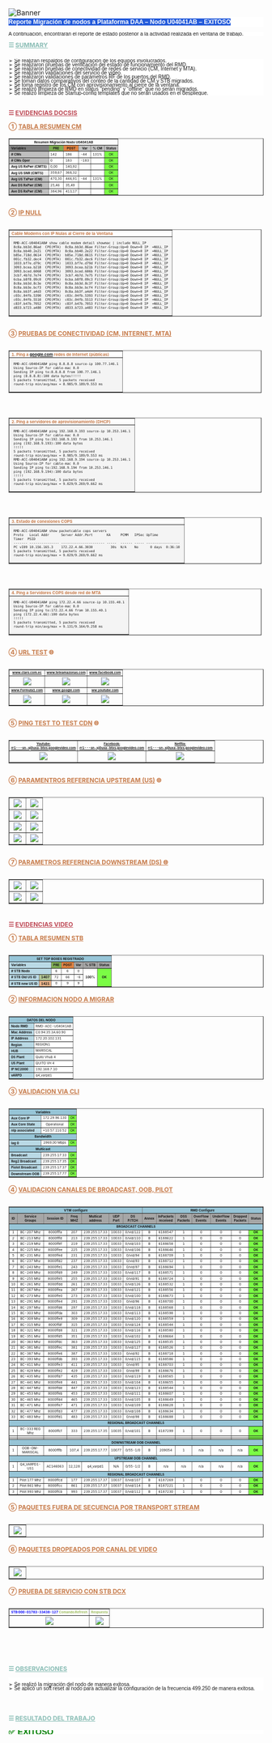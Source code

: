 <html>
<head>
<meta charset="UTF-8" />
    <meta name="viewport" content=
        "width=device-width, initial-scale=1.0" <meta/>
</head>
<body>
<img src="https://github.com/rodoxplo/daa/blob/main/template-daa-raw/IMG-20250306104014185.png?raw=true" alt="Banner">
<pre align="left"; style="white-space:pre-line; line-height:20.0px; font-size:12px; font-weight:bold; background:#ffffff; font-family:arial; margin-top:0; margin-bottom:10px; padding:0"><span style="background:#245bdb; color:white">Reporte Migración de nodos a Plataforma DAA – Nodo U04041AB – EXITOSO
</span></pre>

<pre style="white-space:pre-line; line-height:8px; font-family:arial; font-size:10px; background:#ffffff; margin-bottom:10px">A continuación, encontrarán el reporte de estado posterior a la actividad realizada en ventana de trabajo.
</pre>

<p style="color:#8abdb5; font-size:12px; font-weight:bold; margin:0; padding-bottom:10px">☰ <u>SUMMARY</u></p>

<pre style="white-space:pre-line; line-height:8px; font-family:arial; font-size:10px; background:#ffffff">
➢ Se realizan respaldos de configuración de los equipos involucrados.
➢ Se realizaron pruebas de verificación del estado de funcionamiento del RMD.
➢ Se realizaron pruebas de conectividad de redes de servicio (CM, Internet y MTA).
➢ Se realizaron validaciones del servicio de video.
➢ Se realizaron validaciones de parámetros RF de los puertos del RMD.
➢ Se toman datos comparativos del conteo de la cantidad de CM y STB migrados.
➢ Se toma registro de los CM con aprovisionamiento al cierre de la ventana.
➢ Se realizó limpieza de RMD en status "pending" y "offline" que no serán migrados.
➢ Se realizó limpieza de Startup-config templates que no serán usados en el despliegue.
</pre>
<br>
<p style="color:#bf4c58; font-size:12px; font-weight:bold; margin:0; padding:0px">☰ <u>EVIDENCIAS DOCSIS</u></p>

<p style="color:#c77b4a; font-size:12px; font-weight:bold; padding-top:0; padding-bottom:0">① <u>TABLA RESUMEN CM</u></p>

<table border="1"; style="width:auto; line-height:8px; ">
  <tr>
    <th colspan="6"; style="font-weight:bold; text-align:center; vertical-align:middle; font-size:0.4em">Resumen Migración Nodo U04041AB</th>
  </tr>
    <tr>
    <th align="left"; style="background:#808080; vertical-align:middle; font-size:0.4em">Variables</th>
    <th style="background:#7FAC53; text-align:center; vertical-align:middle; font-size:0.4em">PRE</th> 
    <th style="background:#DE8242; text-align:center; vertical-align:middle; font-size:0.4em">POST</th> 
    <th style="background:#BFBFBF; text-align:center; vertical-align:middle; font-size:0.4em">Var</th>
    <th style="background:#BFBFBF; text-align:center; vertical-align:middle; font-size:0.4em">% CM</th> 
    <th style="background:#BFBFBF; text-align:center; vertical-align:middle; font-size:0.4em">Status</th> 
  </tr>
  <tr>
    <th align="left"; style="background:#BFBFBF; font-size:0.4em; vertical-align:middle"># CMs</th>
    <td style="font-size:0.4em; vertical-align:middle">142</td>
    <td style="font-size:0.4em; vertical-align:middle">186</td>
    <td style="font-size:0.4em; vertical-align:middle">-44</td>
    <td style="font-size:0.4em; vertical-align:middle">131%</td>
    <td style="background:#7BFC45; text-align:center; vertical-align:middle; font-size:0.4em">OK</td>
  </tr>
<tr>
    <th align="left"; style="background:#BFBFBF; font-size:0.4em; vertical-align:middle"># CMs Oper</th>
    <td style="font-size:0.4em; vertical-align:middle">0</td>
    <td style="font-size:0.4em; vertical-align:middle">183</td>
    <td style="font-size:0.4em; vertical-align:middle">-183</td>
    <td style="font-size:0.4em; vertical-align:middle"></td>
    <td style="background:#7BFC45; text-align:center; vertical-align:middle; font-size:0.4em">OK</td>
  </tr>
  <tr>
    <th align="left"; style="background:#F2F2F2; font-size:0.4em; vertical-align:middle">Avg US RxPwr (CMTS)</th>
    <td style="font-size:0.4em; vertical-align:middle">0,00</td>
    <td style="font-size:0.4em; vertical-align:middle">140,92</td>
    <td style="font-size:0.4em; vertical-align:middle"></td>
    <td style="font-size:0.4em; vertical-align:middle"></td>
    <td style="background:#7BFC45; text-align:center; vertical-align:middle; font-size:0.4em">OK</td>
  </tr>
  <tr>
    <th align="left"; style="background:#F2F2F2; font-size:0.4em; vertical-align:middle">Avg US SNR (CMTS)</th>
    <td style="font-size:0.4em; vertical-align:middle">359,67</td>
    <td style="font-size:0.4em; vertical-align:middle">368,32</td>
    <td style="font-size:0.4em; vertical-align:middle"></td>
    <td style="font-size:0.4em; vertical-align:middle"></td>
    <td style="background:#7BFC45; text-align:center; vertical-align:middle; font-size:0.4em">OK</td>
  </tr>
  <tr>
    <th align="left"; style="background:#BFBFBF; font-size:0.4em; vertical-align:middle">Avg US TxPwr (CM)</th>
    <td style="font-size:0.4em; vertical-align:middle">470,30</td>
    <td style="font-size:0.4em; vertical-align:middle">444,91</td>
    <td style="font-size:0.4em; vertical-align:middle">-44</td>
    <td style="font-size:0.4em; vertical-align
      :middle">131%</td>
    <td style="background:#7BFC45; text-align:center; vertical-align:middle; font-size:0.4em">OK</td>
  </tr>
  <tr>
    <th align="left"; style="background:#BFBFBF; font-size:0.4em; vertical-align:middle">Ave DS RxPwr (CM)</th>
    <td style="font-size:0.4em; vertical-align:middle">25,46</td>
    <td style="font-size:0.4em; vertical-align:middle">35,49</td>
    <td style="font-size:0.4em; vertical-align:middle"></td>
    <td style="font-size:0.4em; vertical-align:middle"></td>
    <td style="background:#7BFC45; text-align:center; vertical-align:middle; font-size:0.4em">OK</td>
  </tr>
  <tr>
    <th align="left"; style="background:#BFBFBF; font-size:0.4em; vertical-align:middle">Ave DS RxPwr (CM)</th>
    <td style="font-size:0.4em; vertical-align:middle">384,96</td>
    <td style="font-size:0.4em; vertical-align:middle">413,17</td>
    <td style="font-size:0.4em; vertical-align:middle"></td>
    <td style="font-size:0.4em; vertical-align:middle"></td>
    <td style="background:#7BFC45; text-align:center; vertical-align:middle; font-size:0.4em">OK</td>
  </tr>
</table>

<p style="color:#c77b4a; font-size:12px; font-weight:bold; padding-top:10; padding-bottom:10">② <u>IP NULL</u></p>

<table border="1"; style="width:500px; line-height:8px">
<th style="color:#c77b4a; font-size:8; font-weight:bold; text-align:left">Cable Modems con IP Nulas al Cierre de la Ventana</th>
  <tr>
    <td style="font-family:Consolas,courier new; background:#f4f4f4; vertical-align:middle; text-align:left">
      <pre style="white-space:pre-line; line-height:8px; font-size:0.5em">
RMD-ACC-U04041AB# show cable modem detail showmac | include NULL_IP     
8c8a.bb3d.86ad  CPE(MTA)  8c8a.bb3d.86ae Filter-Group:Up=0 Down=0 IP  =NULL_IP
8c8a.bb40.2e21  CPE(MTA)  8c8a.bb40.2e22 Filter-Group:Up=0 Down=0 IP  =NULL_IP
b85e.718d.0614  CPE(MTA)  b85e.718d.0615 Filter-Group:Up=0 Down=0 IP  =NULL_IP
001c.fb32.dec4  CPE(MTA)  001c.fb32.dec6 Filter-Group:Up=0 Down=0 IP  =NULL_IP
1033.bf7e.d79c  CPE(MTA)  1033.bf7e.d79d Filter-Group:Up=0 Down=0 IP  =NULL_IP
3093.bcea.b218  CPE(MTA)  3093.bcea.b21b Filter-Group:Up=0 Down=0 IP  =NULL_IP
3093.bced.6068  CPE(MTA)  3093.bced.606b Filter-Group:Up=0 Down=0 IP  =NULL_IP
3cb7.4b7d.7e74  CPE(MTA)  3cb7.4b7d.7e75 Filter-Group:Up=0 Down=0 IP  =NULL_IP
6cba.b8f8.09c0  CPE(MTA)  6cba.b8f8.09c3 Filter-Group:Up=0 Down=0 IP  =NULL_IP
8c8a.bb3d.8c3e  CPE(MTA)  8c8a.bb3d.8c3f Filter-Group:Up=0 Down=0 IP  =NULL_IP
8c8a.bb3e.bcf3  CPE(MTA)  8c8a.bb3e.bcf4 Filter-Group:Up=0 Down=0 IP  =NULL_IP
8c8a.bb3f.a4d3  CPE(MTA)  8c8a.bb3f.a4d4 Filter-Group:Up=0 Down=0 IP  =NULL_IP
c03c.04fb.5390  CPE(MTA)  c03c.04fb.5393 Filter-Group:Up=0 Down=0 IP  =NULL_IP
c03c.04fb.5510  CPE(MTA)  c03c.04fb.5513 Filter-Group:Up=0 Down=0 IP  =NULL_IP
c83f.b47b.7052  CPE(MTA)  c83f.b47b.7053 Filter-Group:Up=0 Down=0 IP  =NULL_IP
d833.b723.a480  CPE(MTA)  d833.b723.a483 Filter-Group:Up=0 Down=0 IP  =NULL_IP
    </pre>
    </td>
  </tr>
</table>

<p style="color:#c77b4a; font-size:12px; font-weight:bold; padding-top:10; padding-bottom:10">③ <u>PRUEBAS DE CONECTIVIDAD (CM, INTERNET, MTA)</u></p>

<table border="1"; style="width:500px; line-height:8px">
<th style="color:#c77b4a; font-size:8; font-weight:bold; text-align:left">1. Ping a <a href="www.claro.com.ec">google.com</a> redes de Internet (públicas)</th>
  <tr>
    <td style="font-family:Consolas,courier new; background:#f4f4f4; vertical-align:middle; text-align:left">
      <pre style="white-space:pre-line; line-height:8px; font-size:0.5em">
RMD-ACC-U04041AB# ping 8.8.8.8 source-ip 100.77.146.1
Using Source-IP for cable-mac 0.0
Sending IP ping to:8.8.8.8 from 100.77.146.1
ping (8.8.8.8):100 data bytes!!!!!
5 packets transmitted, 5 packets received
round-trip min/avg/max = 8.985/9.189/9.553 ms
    </pre>
		</td>
  </tr> 
</table>
</ul>
<br>

<table border="1"; style="width:500px; line-height:8px">
<th style="color:#c77b4a; font-size:8; font-weight:bold; text-align:left">2. Ping a servidores de aprovisionamiento (DHCP)</th>
  <tr>
    <td style="font-family:Consolas,courier new; background:#f4f4f4; vertical-align:middle; text-align:left">
      <pre style="white-space:pre-line; line-height:8px; font-size:0.5em">
RMD-ACC-U04041AB# ping 192.168.9.193 source-ip 10.253.146.1
Using Source-IP for cable-mac 0.0
Sending IP ping to:192.168.9.193 from 10.253.146.1
ping (192.168.9.193):100 data bytes
!!!!!
5 packets transmitted, 5 packets received
round-trip min/avg/max = 8.985/9.189/9.553 ms
RMD-ACC-U04041AB# ping 192.168.9.194 source-ip 10.253.146.1
Using Source-IP for cable-mac 0.0
Sending IP ping to:192.168.9.194 from 10.253.146.1
ping (192.168.9.194):100 data bytes
!!!!!
5 packets transmitted, 5 packets received
round-trip min/avg/max = 9.029/9.269/9.662 ms
    </pre>
		</td>
  </tr>
</table>
<br>
<table border="1"; style="width:500px; line-height:8px">
<th style="color:#c77b4a; font-size:8; font-weight:bold; text-align:left">3. Estado de conexiones COPS</th>
  <tr>
    <td style="font-family:Consolas,courier new; text-align:left; background:#f4f4f4; vertical-align:middle; text-align:left">
      <pre style="white-space:pre-line; line-height:8px; font-size:0.5em">
RMD-ACC-U04041AB# show packetcable cops servers
Proto   Local Addr      Server Addr.Port       KA     PCMM   IPSec UpTime
Timer  PSID
------- --------------- ---------------------- -----  ------ ----- -----------------
PC vI09 10.156.165.3    172.22.4.66.3030         30s  N/A    No      0 days  0:36:10
5 packets transmitted, 5 packets received
round-trip min/avg/max = 9.029/9.269/9.662 ms
    </pre>
		</td>
  </tr>
</table>
<br>
<table border="1"; style="width:500px; line-height:8px">
<th style="color:#c77b4a; font-size:8; font-weight:bold; text-align:left">4. Ping a Servidores COPS desde red de MTA</th>
<tr>
    <td style="font-family:Consolas,courier new; text-align:left; background:#f4f4f4; vertical-align:middle; text-align:left">
    <pre style="white-space:pre-line; line-height:8px; font-size:0.5em">
RMD-ACC-U04041AB# ping 172.22.4.66 source-ip 10.155.40.1
Using Source-IP for cable-mac 0.0
Sending IP ping to:172.22.4.66 from 10.155.40.1
ping (172.22.4.66):100 data bytes
!!!!!
5 packets transmitted, 5 packets received
round-trip min/avg/max = 9.131/9.164/9.258 ms
    </pre>
		</td>
  </tr>
</table>

<p style="color:#c77b4a; font-size:12px; font-weight:bold; padding-top:10; padding-bottom:10">④ <u>URL TEST</u> 🌐</p>

<table border="1"; style="width:auto; line-height:8px">
  <tr>
    <th style="font-weight:bold; text-align:center; vertical-align:middle; font-size:0.4em"><a href="http://www.claro.com.ec" target="_blank">www.claro.com.ec</a></th>
    <th style="font-weight:bold; text-align:center; vertical-align:middle; font-size:0.4em"><a href="http://www.teleamazonas.com">www.teleamazonas.com</a></th>
    <th style="font-weight:bold; text-align:center; vertical-align:middle; font-size:0.4em"><a href="http://www.facebook.com">www.facebook.com</a></th>
  </tr>
    <tr>
    <td style="text-align:center; vertical-align:middle"><img src="https://github.com/rodoxplo/daa/blob/main/template-daa-raw/Pasted%20image%2020250306125735.png?raw=true"></td>
    <td style="text-align:center; vertical-align:middle"><img src="https://github.com/rodoxplo/daa/blob/main/template-daa-raw/Pasted%20image%2020250306115528.png?raw=true"></td>
    <td style="text-align:center; vertical-align:middle"><img src="https://github.com/rodoxplo/daa/blob/main/template-daa-raw/Pasted%20image%2020250306125735.png?raw=true"></td>
  </tr>
    <tr>
    <th style="font-weight:bold; text-align:center; vertical-align:middle; font-size:0.4em"><a href="http://www.Formula1.com">www.Formula1.com</a></th>
    <th style="font-weight:bold; text-align:center; vertical-align:middle; font-size:0.4em"><a href="http://www.google.com">www.google.com</a></th>
    <th style="font-weight:bold; text-align:center; vertical-align:middle; font-size:0.4em"><a href="http://ww.youtube.com">ww.youtube.com</a></th>
  </tr>
    <tr>
    <td style="text-align:center; vertical-align:middle"><img src="https://github.com/rodoxplo/daa/blob/main/template-daa-raw/Pasted%20image%2020250306115353.png?raw=true"></td>
    <td style="text-align:center; vertical-align:middle"><img src="https://github.com/rodoxplo/daa/blob/main/template-daa-raw/Pasted%20image%2020250306115357.png?raw=true"></td>
    <td style="text-align:center; vertical-align:middle"><img src="https://github.com/rodoxplo/daa/blob/main/template-daa-raw/Pasted%20image%2020250306115225.png?raw=true"></td>
  </tr>  
  </table>

<p style="color:#c77b4a; font-size:12px; font-weight:bold; padding-top:10; padding-bottom:10">⑤ <u>PING TEST TO TEST CDN</u> 🌐</p>

<table border="1"; style="width:auto; line-height:8px">
  <tr>
    <th style="font-weight:bold; text-align:center; vertical-align:middle; font-size:0.4em; white-space:pre-line"><a href="http://rr1---sn-xj0uxa-btxs.googlevideo.com">Youtube:
    rr1---sn-xj0uxa-btxs.googlevideo.com</a></th>
    <th style="font-weight:bold; text-align:center; vertical-align:middle; font-size:0.4em; white-space:pre-line"><a href="http://rr1---sn-xj0uxa-btxs.googlevideo.com">Facebook:
    rr1---sn-xj0uxa-btxs.googlevideo.com</a></th>
    <th style="font-weight:bold; text-align:center; vertical-align:middle; font-size:0.4em; white-space:pre-line"><a href="http://rr1---sn-xj0uxa-btxs.googlevideo.com">Netflix:
    rr1---sn-xj0uxa-btxs.googlevideo.com</a></th>
  </tr>
    <tr>
    <td style="text-align:center; vertical-align:middle"><img src="https://github.com/rodoxplo/daa/blob/main/template-daa-raw/Pasted%20image%2020250306115211.png?raw=true"></td>
    <td style="text-align:center; vertical-align:middle"><img src="https://github.com/rodoxplo/daa/blob/main/template-daa-raw/Pasted%20image%2020250306115225.png?raw=true"></td>
    <td style="text-align:center; vertical-align:middle"><img src="https://github.com/rodoxplo/daa/blob/main/template-daa-raw/Pasted%20image%2020250306115233.png?raw=true"></td>
  </tr>
  </table>

<p style="color:#c77b4a; font-size:12px; font-weight:bold; padding-top:10; padding-bottom:10">⑥ <u>PARAMENTROS REFERENCIA UPSTREAM (US)</u> 🌐</p>

<table border="1"; style="width:auto; line-height:8px">
  <tr>
      <td style="text-align:center; vertical-align:middle"><img src="https://github.com/rodoxplo/daa/blob/main/template-daa-raw/Pasted%20image%2020250306125501.png?raw=true"></td>
      <td align="left"; style="text-align:center; vertical-align:middle"><img src="https://github.com/rodoxplo/daa/blob/main/template-daa-raw/Pasted%20image%2020250306125520.png?raw=true"></td>
</tr>
<tr>
      <td style="text-align:center; vertical-align:middle"><img src="https://github.com/rodoxplo/daa/blob/main/template-daa-raw/Pasted%20image%2020250306125600.png?raw=true"></td>
      <td align="left"; style="text-align:center; vertical-align:middle"><img src="https://github.com/rodoxplo/daa/blob/main/template-daa-raw/Pasted%20image%2020250306125607.png?raw=true"></td>
</tr>
<tr>
      <td style="text-align:center; vertical-align:middle"><img src="https://github.com/rodoxplo/daa/blob/main/template-daa-raw/Pasted%20image%2020250306125613.png?raw=true"></td>
      <td align="left"; style="text-align:center; vertical-align:middle"><img src="https://github.com/rodoxplo/daa/blob/main/template-daa-raw/Pasted%20image%2020250306125637.png?raw=true"></td>
</tr>
<tr>
      <td style="text-align:center; vertical-align:middle"><img src="https://github.com/rodoxplo/daa/blob/main/template-daa-raw/Pasted%20image%2020250306125649.png?raw=true"></td>
      <td align="left"; style="text-align:center; vertical-align:middle"><img src="https://github.com/rodoxplo/daa/blob/main/template-daa-raw/Pasted%20image%2020250306125656.png?raw=true"></td>
</tr>
  </table>

<p style="color:#c77b4a; font-size:12px; font-weight:bold; padding-top:10; padding-bottom:10">⑦ <u>PARAMETROS REFERENCIA DOWNSTREAM (DS) 🌐</u></p>

<table border="1"; style="width:auto; line-height:8px">
<tr>
      <td align="left"; style="text-align:center; vertical-align:middle"><img src="https://github.com/rodoxplo/daa/blob/main/template-daa-raw/IMG-20250306114236406.png?raw=true"></td>
      <td align="left"; style="text-align:center; vertical-align:middle"><img src="https://github.com/rodoxplo/daa/blob/main/template-daa-raw/IMG-20250306114239811.png?raw=true"></td>
</tr>
<tr>
      <td align="left"; style="text-align:center; vertical-align:middle"><img src="https://github.com/rodoxplo/daa/blob/main/template-daa-raw/IMG-20250306114244251.png?raw=true"></td>
      <td align="left"; style="text-align:center; vertical-align:middle"><img src="https://github.com/rodoxplo/daa/blob/main/template-daa-raw/IMG-20250306114249653.png?raw=true"></td>
</tr>
  </table>
<br>

<p style="color:#bf4c58; font-size:12px; font-weight:bold; margin:0; padding:0px">☰ <u>EVIDENCIAS VIDEO</u></p>
<p style="color:#c77b4a; font-size:12px; font-weight:bold; padding-top:0; padding-bottom:10">① <u>TABLA RESUMEN STB</u></p>

<table border="1"; style="width:auto; line-height:8px">
<tr>
	<th colspan="7"; style="background:#97C5D7; font-weight:bold; text-align:center; vertical-align:middle; font-size:0.4em">SET TOP BOXES REGISTRADO</th>
</tr>
  <tr>
    <th colspan="2"; style="background:#B9D9E5; text-align:left; vertical-align:middle; font-size:0.4em">Variables</th>
    <th style="background:#7FAC53; text-align:center; vertical-align:middle; font-size:0.4em">PRE</th> 
    <th style="background:#DE8242; text-align:center; vertical-align:middle; font-size:0.4em">POST</th> 
    <th style="background:#A6A6A6; text-align:center; vertical-align:middle; font-size:0.4em">Var</th>
    <th style="background:#A6A6A6; text-align:center; vertical-align:middle; font-size:0.4em">% STB</th> 
    <th style="background:#A6A6A6; text-align:center; vertical-align:middle; font-size:0.4em">Status</th> 
  </tr>
  <tr>
    <th colspan="2"; style="background:#B9D9E5; text-align:left; vertical-align:middle; font-size:0.4em"># STB Nodo</th>
    <td style="background:white; text-align:center; vertical-align:middle; font-size:0.4em">6</td>
    <td style="background:white; text-align:center; vertical-align:middle; font-size:0.4em">6</td>
    <td style="background:white; text-align:center; vertical-align:middle; font-size:0.4em">0</td>
    <td rowspan="3"; style="background:white; text-align:center; vertical-align:middle; font-weight:bold; font-size:0.4em">100%</td>
    <td rowspan="3"; style="background:#7BFC45; text-align:center; vertical-align:middle; font-weight:bold; font-size:0.4em">OK</td>
  </tr>
  <tr>
    <th style="background:#B9D9E5; text-align:left; vertical-align:middle; font-size:0.4em"># STB Old US ID</th>
    <th style="background:#B1C595; text-align:center; vertical-align:middle; font-size:0.4em">1407</th> 
    <td style="background:white; text-align:center; vertical-align:middle; font-size:0.4em">72</td>
    <td style="background:white; text-align:center; vertical-align:middle; font-size:0.4em">66</td>
    <td style="background:white; text-align:center; vertical-align:middle; font-size:0.4em">-6</td>
  </tr>
  <tr>
    <th style="background:#B9D9E5; text-align:left; vertical-align:middle; font-size:0.4em"># STB new US ID</th>
    <th style="background:#EAB38A; text-align:center; vertical-align:middle; font-size:0.4em">1421</th> 
    <td style="background:white; text-align:center; vertical-align:middle; font-size:0.4em">0</td>
    <td style="background:white; text-align:center; vertical-align:middle; font-size:0.4em">9</td>
    <td style="background:white; text-align:center; vertical-align:middle; font-size:0.4em">9</td>
  </tr>
</table>

<p style="color:#c77b4a; font-size:12px; font-weight:bold; padding-top:0; padding-bottom:10">② <u>INFORMACION NODO A MIGRAR</u></p>

<table border="1"; style="width:auto; line-height:8px">
<tr>
	<th colspan="2"; align="center"; style="background:#97C5D7; text-align:center; vertical-align:middle; font-size:0.4em">DATOS DEL NODO</th>
</tr>
  <tr>
    <th style="background:#B9D9E5; text-align:left; vertical-align:middle; font-size:0.4em">Nodo RMD</th><td style="background:white; text-align:left; vertical-align:middle;  font-size:0.4em">RMD-ACC-U04041AB</td></tr><tr>
    <th style="background:#B9D9E5; text-align:left; vertical-align:middle; font-size:0.4em">Mac Address</th><td style="background:white; text-align:left; vertical-align:middle;  font-size:0.4em">C0:94:35:3A:60:90</td></tr><tr>
    <th style="background:#B9D9E5; text-align:left; vertical-align:middle; font-size:0.4em">IP Address</th><td style="background:white; text-align:left; vertical-align:middle;  font-size:0.4em">172.20.102.131</td></tr><tr>
    <th style="background:#B9D9E5; text-align:left; vertical-align:middle;  font-size:0.4em">Region</th><td style="background:white; text-align:left; vertical-align:middle;  font-size:0.4em">REGION1</td></tr><tr>
    <th style="background:#B9D9E5; text-align:left; vertical-align:middle;  font-size:0.4em">HUB</th><td style="background:white; text-align:left; vertical-align:middle;  font-size:0.4em">MARISCAL</td></tr><tr>
    <th style="background:#B9D9E5; text-align:left; vertical-align:middle;  font-size:0.4em">DS Plant</th><td style="background:white; text-align:left; vertical-align:middle;  font-size:0.4em">Quito Vhub 4</td></tr><tr>
    <th style="background:#B9D9E5; text-align:left; vertical-align:middle;  font-size:0.4em">US Plant</th><td style="background:white; text-align:left; vertical-align:middle;  font-size:0.4em">QUITO VH 4</td></tr><tr>
    <th style="background:#B9D9E5; text-align:left; vertical-align:middle;  font-size:0.4em">IP NC2000</th><td style="background:white; text-align:left; vertical-align:middle;  font-size:0.4em">192.168.7.10</td></tr><tr>
    <th style="background:#B9D9E5; text-align:left; vertical-align:middle;  font-size:0.4em">vARPD</th><td style="background:white; text-align:left; vertical-align:middle;  font-size:0.4em">q4_varpd1</td>
  </tr>
</table>

<p style="color:#c77b4a; font-size:12px; font-weight:bold; padding-top:0; padding-bottom:10">③ <u>VALIDACION VIA CLI</u></p>

<table border="1"; style="width:auto; line-height:8px">
  <tr>
    <th colspan="3"; style="background:#97C5D7; text-align:center; vertical-align:middle; font-size:0.4em">Variables</th>
  </tr>
  <tr>
    <th style="background:#B9D9E5; text-align:left; vertical-align:middle; font-size:0.4em">Aux Core IP</th>
    <td style="background:white; text-align:center; vertical-align:middle; font-size:0.4em">172.29.96.130</td>
    <td style="background:#7BFC45; text-align:center; vertical-align:middle; font-size:0.4em">OK</td>
  </tr>
  <tr>
    <th style="background:#B9D9E5; text-align:left; vertical-align:middle; font-size:0.4em">Aux Core State</th>
    <td style="background:white; text-align:center; vertical-align:middle; font-size:0.4em">Operational</td>
    <td style="background:#7BFC45; text-align:center; vertical-align:middle; font-size:0.4em">OK</td>
  </tr>
  <tr>
	<th style="background:#B9D9E5; text-align:left; vertical-align:middle; font-size:0.4em">ntp associated</th>
    <td style="background:white; text-align:center; vertical-align:middle; font-size:0.4em">*10.57.110.52</td>
    <td style="background:#7BFC45; text-align:center; vertical-align:middle; font-size:0.4em">OK</td>
  </tr>
<tr>
    <th colspan="3"; style="background:#97C5D7; text-align:center; vertical-align:middle; font-size:0.4em">Bandwidth</th>
  </tr>
  <tr>
	<th style="background:#B9D9E5; text-align:left; vertical-align:middle; font-size:0.4em">lag 0</th>
    <td style="background:white; text-align:center; vertical-align:middle; font-size:0.4em">2969,00 Mbps</td>
    <td style="background:#7BFC45; text-align:center; vertical-align:middle; font-size:0.4em">OK</td>
  </tr>
  <tr>
    <th colspan="3"; style="background:#97C5D7; text-align:center; vertical-align:middle; font-size:0.4em">Multicast</th>
  </tr>
  <tr>
	<th style="background:#B9D9E5; text-align:left; vertical-align:middle; font-size:0.4em">Broadcast</th>
    <td style="background:white; text-align:center; vertical-align:middle; font-size:0.4em">239.255.17.33</td>
    <td style="background:#7BFC45; text-align:center; vertical-align:middle; font-size:0.4em">OK</td>
  </tr>
  <tr>
  	<th style="background:#B9D9E5; text-align:left; vertical-align:middle; font-size:0.4em">Reg2 Broadcast</th>
    <td style="background:white; text-align:center; vertical-align:middle; font-size:0.4em">239.255.17.35</td>
    <td style="background:#7BFC45; text-align:center; vertical-align:middle; font-size:0.4em">OK</td>
  </tr>
  <tr>
    <th style="background:#B9D9E5; text-align:left; vertical-align:middle; font-size:0.4em">Piolot Broadcast</th>
    <td style="background:white; text-align:center; vertical-align:middle; font-size:0.4em">239.255.17.37</td>
    <td style="background:#7BFC45; text-align:center; vertical-align:middle; font-size:0.4em">OK</td>
  </tr>
    <tr>
    <th style="background:#B9D9E5; text-align:left; vertical-align:middle; font-size:0.4em">Downstream OOB</th>
    <td style="background:white; text-align:center; vertical-align:middle; font-size:0.4em">239.255.17.77</td>
    <td style="background:#7BFC45; text-align:center; vertical-align:middle; font-size:0.4em">OK</td>
  </tr>
</table>

<p style="color:#c77b4a; font-size:12px; font-weight:bold; padding-top:0; padding-bottom:10">④ <u>VALIDACION CANALES DE BROADCAST, OOB, PILOT</u></p>

<table border="1"; style="width:auto; line-height:8px">
<tr>
	<th colspan="7"; style="background:#97C5D7; text-align:center; vertical-align:middle; font-size:0.4em">VTM configure</th>
<th colspan="7"; style="background:#97C5D7; text-align:center; vertical-align:middle; font-size:0.4em">RMD Configure</th>
</tr>
  <tr>
    <th style="background:#A6A6A6; text-align:center; vertical-align:middle; font-size:0.4em">ID</th>
    <th style="background:#A6A6A6; text-align:center; vertical-align:middle; font-size:0.4em; width:1px">Service Groups</th>
    <th style="background:#A6A6A6; text-align:center; vertical-align:middle; font-size:0.4em; width:10%">Session ID</th>
    <th style="background:#A6A6A6; text-align:center; vertical-align:middle; font-size:0.4em">Freq MHZ</th>
    <th style="background:#A6A6A6; text-align:center; vertical-align:middle; font-size:0.4em">Multicat address</th>
    <th style="background:#A6A6A6; text-align:center; vertical-align:middle; font-size:0.4em">UDP Port</th>
    <th style="background:#A6A6A6; text-align:center; vertical-align:middle; font-size:0.4em">DS P/TCH</th>
    <th style="background:#A6A6A6; text-align:center; vertical-align:middle; font-size:0.4em">Annex</th>
    <th style="background:#A6A6A6; text-align:center; vertical-align:middle; font-size:0.4em">InPackets received</th>
    <th style="background:#A6A6A6; text-align:center; vertical-align:middle; font-size:0.4em">OSS Packets</th>
    <th style="background:#A6A6A6; text-align:center; vertical-align:middle; font-size:0.4em">OverFlow Events</th>
    <th style="background:#A6A6A6; text-align:center; vertical-align:middle; font-size:0.4em">UnderFlow Events</th>
    <th style="background:#A6A6A6; text-align:center; vertical-align:middle; font-size:0.4em">Dropped Packets</th>
    <th style="background:#A6A6A6; text-align:center; vertical-align:middle; font-size:0.4em">Status</th>
  </tr>
  <tr>
	  <th colspan="14"; style="background:#97C5D7; text-align:center; vertical-align:middle; font-size:0.4em">BROADCAST CHANNELS</th>
  </tr>
<tr>
	<td style="text-align:center; vertical-align:middle; font-size:0.4em">1</td><td style="text-align:center; vertical-align:middle; font-size:0.4em">BC-207 Mhz</td>
	<td style="text-align:center; vertical-align:middle; font-size:0.4em">8000fffa</td><td style="text-align:center; vertical-align:middle; font-size:0.4em">207</td><td style="text-align:center; vertical-align:middle; font-size:0.4em">239.255.17.33</td><td style="text-align:center; vertical-align:middle; font-size:0.4em">10033</td><td style="text-align:center; vertical-align:middle; font-size:0.4em">0/vid/122</td><td style="text-align:center; vertical-align:middle; font-size:0.4em">B</td><td style="text-align:center; vertical-align:middle; font-size:0.4em">6188547</td><td style="text-align:center; vertical-align:middle; font-size:0.4em">1</td><td style="text-align:center; vertical-align:middle; font-size:0.4em">0</td><td style="text-align:center; vertical-align:middle; font-size:0.4em">0</td><td style="text-align:center; vertical-align:middle; font-size:0.4em">0</td><td style="background:#7BFC45; text-align:center; vertical-align:middle; font-weight:bold; font-size:0.4em">OK</td>
</tr>
<tr>
	<td style="text-align:center; vertical-align:middle; font-size:0.4em">2</td><td style="text-align:center; vertical-align:middle; font-size:0.4em">BC-213 Mhz</td><td style="text-align:center; vertical-align:middle; font-size:0.4em">8000fffd</td><td style="text-align:center; vertical-align:middle; font-size:0.4em">213</td><td style="text-align:center; vertical-align:middle; font-size:0.4em">239.255.17.33</td><td style="text-align:center; vertical-align:middle; font-size:0.4em">10033</td><td style="text-align:center; vertical-align:middle; font-size:0.4em">0/vid/110</td><td style="text-align:center; vertical-align:middle; font-size:0.4em">B</td><td style="text-align:center; vertical-align:middle; font-size:0.4em">6188622</td><td style="text-align:center; vertical-align:middle; font-size:0.4em">1</td><td style="text-align:center; vertical-align:middle; font-size:0.4em">0</td><td style="text-align:center; vertical-align:middle; font-size:0.4em">0</td><td style="text-align:center; vertical-align:middle; font-size:0.4em">0</td><td style="background:#7BFC45; text-align:center; vertical-align:middle; font-weight:bold; font-size:0.4em">OK</td>
</tr>
<tr>
	<td style="text-align:center; vertical-align:middle; font-size:0.4em">3</td><td style="text-align:center; vertical-align:middle; font-size:0.4em">BC-219 Mhz</td><td style="text-align:center; vertical-align:middle; font-size:0.4em">8000ffef</td><td style="text-align:center; vertical-align:middle; font-size:0.4em">219</td><td style="text-align:center; vertical-align:middle; font-size:0.4em">239.255.17.33</td><td style="text-align:center; vertical-align:middle; font-size:0.4em">10033</td><td style="text-align:center; vertical-align:middle; font-size:0.4em">0/vid/103</td><td style="text-align:center; vertical-align:middle; font-size:0.4em">B</td><td style="text-align:center; vertical-align:middle; font-size:0.4em">6188658</td><td style="text-align:center; vertical-align:middle; font-size:0.4em">1</td><td style="text-align:center; vertical-align:middle; font-size:0.4em">0</td><td style="text-align:center; vertical-align:middle; font-size:0.4em">0</td><td style="text-align:center; vertical-align:middle; font-size:0.4em">0</td><td style="background:#7BFC45; text-align:center; vertical-align:middle; font-weight:bold; font-size:0.4em">OK</td>
</tr>
<tr>
	<td style="text-align:center; vertical-align:middle; font-size:0.4em">4</td><td style="text-align:center; vertical-align:middle; font-size:0.4em">BC-225 Mhz</td><td style="text-align:center; vertical-align:middle; font-size:0.4em">8000ffee</td><td style="text-align:center; vertical-align:middle; font-size:0.4em">225</td><td style="text-align:center; vertical-align:middle; font-size:0.4em">239.255.17.33</td><td style="text-align:center; vertical-align:middle; font-size:0.4em">10033</td><td style="text-align:center; vertical-align:middle; font-size:0.4em">0/vid/106</td><td style="text-align:center; vertical-align:middle; font-size:0.4em">B</td><td style="text-align:center; vertical-align:middle; font-size:0.4em">6188646</td><td style="text-align:center; vertical-align:middle; font-size:0.4em">1</td><td style="text-align:center; vertical-align:middle; font-size:0.4em">0</td><td style="text-align:center; vertical-align:middle; font-size:0.4em">0</td><td style="text-align:center; vertical-align:middle; font-size:0.4em">0</td><td style="background:#7BFC45; text-align:center; vertical-align:middle; font-weight:bold; font-size:0.4em">OK</td>
</tr>
<tr>
	<td style="text-align:center; vertical-align:middle; font-size:0.4em">5</td><td style="text-align:center; vertical-align:middle; font-size:0.4em">BC-231 Mhz</td><td style="text-align:center; vertical-align:middle; font-size:0.4em">8000ffed</td><td style="text-align:center; vertical-align:middle; font-size:0.4em">231</td><td style="text-align:center; vertical-align:middle; font-size:0.4em">239.255.17.33</td><td style="text-align:center; vertical-align:middle; font-size:0.4em">10033</td><td style="text-align:center; vertical-align:middle; font-size:0.4em">0/vid/94 </td><td style="text-align:center; vertical-align:middle; font-size:0.4em">B</td><td style="text-align:center; vertical-align:middle; font-size:0.4em">6188709</td><td style="text-align:center; vertical-align:middle; font-size:0.4em">1</td><td style="text-align:center; vertical-align:middle; font-size:0.4em">0</td><td style="text-align:center; vertical-align:middle; font-size:0.4em">0</td><td style="text-align:center; vertical-align:middle; font-size:0.4em">0</td><td style="background:#7BFC45; text-align:center; vertical-align:middle; font-weight:bold; font-size:0.4em">OK</td>
</tr>
<tr>
	<td style="text-align:center; vertical-align:middle; font-size:0.4em">6</td><td style="text-align:center; vertical-align:middle; font-size:0.4em">BC-237 Mhz</td><td style="text-align:center; vertical-align:middle; font-size:0.4em">8000ffd2</td><td style="text-align:center; vertical-align:middle; font-size:0.4em">237</td><td style="text-align:center; vertical-align:middle; font-size:0.4em">239.255.17.33</td><td style="text-align:center; vertical-align:middle; font-size:0.4em">10033</td><td style="text-align:center; vertical-align:middle; font-size:0.4em">0/vid/93 </td><td style="text-align:center; vertical-align:middle; font-size:0.4em">B</td><td style="text-align:center; vertical-align:middle; font-size:0.4em">6188712</td><td style="text-align:center; vertical-align:middle; font-size:0.4em">1</td><td style="text-align:center; vertical-align:middle; font-size:0.4em">0</td><td style="text-align:center; vertical-align:middle; font-size:0.4em">0</td><td style="text-align:center; vertical-align:middle; font-size:0.4em">0</td><td style="background:#7BFC45; text-align:center; vertical-align:middle; font-weight:bold; font-size:0.4em">OK</td>
</tr>
<tr>
	<td style="text-align:center; vertical-align:middle; font-size:0.4em">7</td><td style="text-align:center; vertical-align:middle; font-size:0.4em">BC-243 Mhz</td><td style="text-align:center; vertical-align:middle; font-size:0.4em">8000ffe1</td><td style="text-align:center; vertical-align:middle; font-size:0.4em">243</td><td style="text-align:center; vertical-align:middle; font-size:0.4em">239.255.17.33</td><td style="text-align:center; vertical-align:middle; font-size:0.4em">10033</td><td style="text-align:center; vertical-align:middle; font-size:0.4em">0/vid/97 </td><td style="text-align:center; vertical-align:middle; font-size:0.4em">B</td><td style="text-align:center; vertical-align:middle; font-size:0.4em">6188694</td><td style="text-align:center; vertical-align:middle; font-size:0.4em">1</td><td style="text-align:center; vertical-align:middle; font-size:0.4em">0</td><td style="text-align:center; vertical-align:middle; font-size:0.4em">0</td><td style="text-align:center; vertical-align:middle; font-size:0.4em">0</td><td style="background:#7BFC45; text-align:center; vertical-align:middle; font-weight:bold; font-size:0.4em">OK</td>
</tr>
<tr>
	<td style="text-align:center; vertical-align:middle; font-size:0.4em">8</td><td style="text-align:center; vertical-align:middle; font-size:0.4em">BC-249 Mhz</td><td style="text-align:center; vertical-align:middle; font-size:0.4em">8000ffd9</td><td style="text-align:center; vertical-align:middle; font-size:0.4em">249</td><td style="text-align:center; vertical-align:middle; font-size:0.4em">239.255.17.33</td><td style="text-align:center; vertical-align:middle; font-size:0.4em">10033</td><td style="text-align:center; vertical-align:middle; font-size:0.4em">0/vid/117</td><td style="text-align:center; vertical-align:middle; font-size:0.4em">B</td><td style="text-align:center; vertical-align:middle; font-size:0.4em">6188571</td><td style="text-align:center; vertical-align:middle; font-size:0.4em">1</td><td style="text-align:center; vertical-align:middle; font-size:0.4em">0</td><td style="text-align:center; vertical-align:middle; font-size:0.4em">0</td><td style="text-align:center; vertical-align:middle; font-size:0.4em">0</td><td style="background:#7BFC45; text-align:center; vertical-align:middle; font-weight:bold; font-size:0.4em">OK</td>
</tr>
<tr>
	<td style="text-align:center; vertical-align:middle; font-size:0.4em">9</td><td style="text-align:center; vertical-align:middle; font-size:0.4em">BC-255 Mhz</td><td style="text-align:center; vertical-align:middle; font-size:0.4em">8000ffe5</td><td style="text-align:center; vertical-align:middle; font-size:0.4em">255</td><td style="text-align:center; vertical-align:middle; font-size:0.4em">239.255.17.33</td><td style="text-align:center; vertical-align:middle; font-size:0.4em">10033</td><td style="text-align:center; vertical-align:middle; font-size:0.4em">0/vid/91 </td><td style="text-align:center; vertical-align:middle; font-size:0.4em">B</td><td style="text-align:center; vertical-align:middle; font-size:0.4em">6188724</td><td style="text-align:center; vertical-align:middle; font-size:0.4em">1</td><td style="text-align:center; vertical-align:middle; font-size:0.4em">0</td><td style="text-align:center; vertical-align:middle; font-size:0.4em">0</td><td style="text-align:center; vertical-align:middle; font-size:0.4em">0</td><td style="background:#7BFC45; text-align:center; vertical-align:middle; font-weight:bold; font-size:0.4em">OK</td>
</tr>
<tr>
	<td style="text-align:center; vertical-align:middle; font-size:0.4em">10</td><td style="text-align:center; vertical-align:middle; font-size:0.4em">BC-261 Mhz</td><td style="text-align:center; vertical-align:middle; font-size:0.4em">8000ffdd</td><td style="text-align:center; vertical-align:middle; font-size:0.4em">261</td><td style="text-align:center; vertical-align:middle; font-size:0.4em">239.255.17.33</td><td style="text-align:center; vertical-align:middle; font-size:0.4em">10033</td><td style="text-align:center; vertical-align:middle; font-size:0.4em">0/vid/126</td><td style="text-align:center; vertical-align:middle; font-size:0.4em">B</td><td style="text-align:center; vertical-align:middle; font-size:0.4em">6188532</td><td style="text-align:center; vertical-align:middle; font-size:0.4em">1</td><td style="text-align:center; vertical-align:middle; font-size:0.4em">0</td><td style="text-align:center; vertical-align:middle; font-size:0.4em">0</td><td style="text-align:center; vertical-align:middle; font-size:0.4em">0</td><td style="background:#7BFC45; text-align:center; vertical-align:middle; font-weight:bold; font-size:0.4em">OK</td>
</tr>
<tr>
	<td style="text-align:center; vertical-align:middle; font-size:0.4em">11</td><td style="text-align:center; vertical-align:middle; font-size:0.4em">BC-267 Mhz</td><td style="text-align:center; vertical-align:middle; font-size:0.4em">8000ffea</td><td style="text-align:center; vertical-align:middle; font-size:0.4em">267</td><td style="text-align:center; vertical-align:middle; font-size:0.4em">239.255.17.33</td><td style="text-align:center; vertical-align:middle; font-size:0.4em">10033</td><td style="text-align:center; vertical-align:middle; font-size:0.4em">0/vid/121</td><td style="text-align:center; vertical-align:middle; font-size:0.4em">B</td><td style="text-align:center; vertical-align:middle; font-size:0.4em">6188556</td><td style="text-align:center; vertical-align:middle; font-size:0.4em">1</td><td style="text-align:center; vertical-align:middle; font-size:0.4em">0</td><td style="text-align:center; vertical-align:middle; font-size:0.4em">0</td><td style="text-align:center; vertical-align:middle; font-size:0.4em">0</td><td style="background:#7BFC45; text-align:center; vertical-align:middle; font-weight:bold; font-size:0.4em">OK</td>
</tr>
<tr>
	<td style="text-align:center; vertical-align:middle; font-size:0.4em">12</td><td style="text-align:center; vertical-align:middle; font-size:0.4em">BC-273 Mhz</td><td style="text-align:center; vertical-align:middle; font-size:0.4em">8000ffe0</td><td style="text-align:center; vertical-align:middle; font-size:0.4em">273</td><td style="text-align:center; vertical-align:middle; font-size:0.4em">239.255.17.33</td><td style="text-align:center; vertical-align:middle; font-size:0.4em">10033</td><td style="text-align:center; vertical-align:middle; font-size:0.4em">0/vid/100</td><td style="text-align:center; vertical-align:middle; font-size:0.4em">B</td><td style="text-align:center; vertical-align:middle; font-size:0.4em">6188673</td><td style="text-align:center; vertical-align:middle; font-size:0.4em">1</td><td style="text-align:center; vertical-align:middle; font-size:0.4em">0</td><td style="text-align:center; vertical-align:middle; font-size:0.4em">0</td><td style="text-align:center; vertical-align:middle; font-size:0.4em">0</td><td style="background:#7BFC45; text-align:center; vertical-align:middle; font-weight:bold; font-size:0.4em">OK</td>
</tr>
<tr>
	<td style="text-align:center; vertical-align:middle; font-size:0.4em">13</td><td style="text-align:center; vertical-align:middle; font-size:0.4em">BC-291 Mhz</td><td style="text-align:center; vertical-align:middle; font-size:0.4em">8000ffe4</td><td style="text-align:center; vertical-align:middle; font-size:0.4em">291</td><td style="text-align:center; vertical-align:middle; font-size:0.4em">239.255.17.33</td><td style="text-align:center; vertical-align:middle; font-size:0.4em">10033</td><td style="text-align:center; vertical-align:middle; font-size:0.4em">0/vid/96 </td><td style="text-align:center; vertical-align:middle; font-size:0.4em">B</td><td style="text-align:center; vertical-align:middle; font-size:0.4em">6188700</td><td style="text-align:center; vertical-align:middle; font-size:0.4em">1</td><td style="text-align:center; vertical-align:middle; font-size:0.4em">0</td><td style="text-align:center; vertical-align:middle; font-size:0.4em">0</td><td style="text-align:center; vertical-align:middle; font-size:0.4em">0</td><td style="background:#7BFC45; text-align:center; vertical-align:middle; font-weight:bold; font-size:0.4em">OK</td>
</tr>
<tr>
	<td style="text-align:center; vertical-align:middle; font-size:0.4em">14</td><td style="text-align:center; vertical-align:middle; font-size:0.4em">BC-297 Mhz</td><td style="text-align:center; vertical-align:middle; font-size:0.4em">8000ffd6</td><td style="text-align:center; vertical-align:middle; font-size:0.4em">297</td><td style="text-align:center; vertical-align:middle; font-size:0.4em">239.255.17.33</td><td style="text-align:center; vertical-align:middle; font-size:0.4em">10033</td><td style="text-align:center; vertical-align:middle; font-size:0.4em">0/vid/118</td><td style="text-align:center; vertical-align:middle; font-size:0.4em">B</td><td style="text-align:center; vertical-align:middle; font-size:0.4em">6188568</td><td style="text-align:center; vertical-align:middle; font-size:0.4em">1</td><td style="text-align:center; vertical-align:middle; font-size:0.4em">0</td><td style="text-align:center; vertical-align:middle; font-size:0.4em">0</td><td style="text-align:center; vertical-align:middle; font-size:0.4em">0</td><td style="background:#7BFC45; text-align:center; vertical-align:middle; font-weight:bold; font-size:0.4em">OK</td>
</tr>
<tr>
	<td style="text-align:center; vertical-align:middle; font-size:0.4em">15</td><td style="text-align:center; vertical-align:middle; font-size:0.4em">BC-303 Mhz</td><td style="text-align:center; vertical-align:middle; font-size:0.4em">8000ffda</td><td style="text-align:center; vertical-align:middle; font-size:0.4em">303</td><td style="text-align:center; vertical-align:middle; font-size:0.4em">239.255.17.33</td><td style="text-align:center; vertical-align:middle; font-size:0.4em">10033</td><td style="text-align:center; vertical-align:middle; font-size:0.4em">0/vid/113</td><td style="text-align:center; vertical-align:middle; font-size:0.4em">B</td><td style="text-align:center; vertical-align:middle; font-size:0.4em">6188598</td><td style="text-align:center; vertical-align:middle; font-size:0.4em">1</td><td style="text-align:center; vertical-align:middle; font-size:0.4em">0</td><td style="text-align:center; vertical-align:middle; font-size:0.4em">0</td><td style="text-align:center; vertical-align:middle; font-size:0.4em">0</td><td style="background:#7BFC45; text-align:center; vertical-align:middle; font-weight:bold; font-size:0.4em">OK</td>
</tr>
<tr>
	<td style="text-align:center; vertical-align:middle; font-size:0.4em">16</td><td style="text-align:center; vertical-align:middle; font-size:0.4em">BC-309 Mhz</td><td style="text-align:center; vertical-align:middle; font-size:0.4em">8000ffe9</td><td style="text-align:center; vertical-align:middle; font-size:0.4em">309</td><td style="text-align:center; vertical-align:middle; font-size:0.4em">239.255.17.33</td><td style="text-align:center; vertical-align:middle; font-size:0.4em">10033</td><td style="text-align:center; vertical-align:middle; font-size:0.4em">0/vid/120</td><td style="text-align:center; vertical-align:middle; font-size:0.4em">B</td><td style="text-align:center; vertical-align:middle; font-size:0.4em">6188559</td><td style="text-align:center; vertical-align:middle; font-size:0.4em">1</td><td style="text-align:center; vertical-align:middle; font-size:0.4em">0</td><td style="text-align:center; vertical-align:middle; font-size:0.4em">0</td><td style="text-align:center; vertical-align:middle; font-size:0.4em">0</td><td style="background:#7BFC45; text-align:center; vertical-align:middle; font-weight:bold; font-size:0.4em">OK</td>
</tr>
<tr>
	<td style="text-align:center; vertical-align:middle; font-size:0.4em">17</td><td style="text-align:center; vertical-align:middle; font-size:0.4em">BC-315 Mhz</td><td style="text-align:center; vertical-align:middle; font-size:0.4em">8000ffdf</td><td style="text-align:center; vertical-align:middle; font-size:0.4em">315</td><td style="text-align:center; vertical-align:middle; font-size:0.4em">239.255.17.33</td><td style="text-align:center; vertical-align:middle; font-size:0.4em">10033</td><td style="text-align:center; vertical-align:middle; font-size:0.4em">0/vid/124</td><td style="text-align:center; vertical-align:middle; font-size:0.4em">B</td><td style="text-align:center; vertical-align:middle; font-size:0.4em">6188544</td><td style="text-align:center; vertical-align:middle; font-size:0.4em">1</td><td style="text-align:center; vertical-align:middle; font-size:0.4em">0</td><td style="text-align:center; vertical-align:middle; font-size:0.4em">0</td><td style="text-align:center; vertical-align:middle; font-size:0.4em">0</td><td style="background:#7BFC45; text-align:center; vertical-align:middle; font-weight:bold; font-size:0.4em">OK</td>
</tr>
<tr>
	<td style="text-align:center; vertical-align:middle; font-size:0.4em">18</td><td style="text-align:center; vertical-align:middle; font-size:0.4em">BC-321 Mhz</td><td style="text-align:center; vertical-align:middle; font-size:0.4em">8000ffd8</td><td style="text-align:center; vertical-align:middle; font-size:0.4em">321</td><td style="text-align:center; vertical-align:middle; font-size:0.4em">239.255.17.33</td><td style="text-align:center; vertical-align:middle; font-size:0.4em">10033</td><td style="text-align:center; vertical-align:middle; font-size:0.4em">0/vid/116</td><td style="text-align:center; vertical-align:middle; font-size:0.4em">B</td><td style="text-align:center; vertical-align:middle; font-size:0.4em">6188580</td><td style="text-align:center; vertical-align:middle; font-size:0.4em">1</td><td style="text-align:center; vertical-align:middle; font-size:0.4em">0</td><td style="text-align:center; vertical-align:middle; font-size:0.4em">0</td><td style="text-align:center; vertical-align:middle; font-size:0.4em">0</td><td style="background:#7BFC45; text-align:center; vertical-align:middle; font-weight:bold; font-size:0.4em">OK</td>
</tr>
<tr>
	<td style="text-align:center; vertical-align:middle; font-size:0.4em">19</td><td style="text-align:center; vertical-align:middle; font-size:0.4em">BC-351 Mhz</td><td style="text-align:center; vertical-align:middle; font-size:0.4em">8000ffd5</td><td style="text-align:center; vertical-align:middle; font-size:0.4em">351</td><td style="text-align:center; vertical-align:middle; font-size:0.4em">239.255.17.33</td><td style="text-align:center; vertical-align:middle; font-size:0.4em">10033</td><td style="text-align:center; vertical-align:middle; font-size:0.4em">0/vid/102</td><td style="text-align:center; vertical-align:middle; font-size:0.4em">B</td><td style="text-align:center; vertical-align:middle; font-size:0.4em">6188664</td><td style="text-align:center; vertical-align:middle; font-size:0.4em">1</td><td style="text-align:center; vertical-align:middle; font-size:0.4em">0</td><td style="text-align:center; vertical-align:middle; font-size:0.4em">0</td><td style="text-align:center; vertical-align:middle; font-size:0.4em">0</td><td style="background:#7BFC45; text-align:center; vertical-align:middle; font-weight:bold; font-size:0.4em">OK</td>
</tr>
<tr>
	<td style="text-align:center; vertical-align:middle; font-size:0.4em">20</td><td style="text-align:center; vertical-align:middle; font-size:0.4em">BC-363 Mhz</td><td style="text-align:center; vertical-align:middle; font-size:0.4em">8000ffdc</td><td style="text-align:center; vertical-align:middle; font-size:0.4em">363</td><td style="text-align:center; vertical-align:middle; font-size:0.4em">239.255.17.33</td><td style="text-align:center; vertical-align:middle; font-size:0.4em">10033</td><td style="text-align:center; vertical-align:middle; font-size:0.4em">0/vid/125</td><td style="text-align:center; vertical-align:middle; font-size:0.4em">B</td><td style="text-align:center; vertical-align:middle; font-size:0.4em">6188535</td><td style="text-align:center; vertical-align:middle; font-size:0.4em">1</td><td style="text-align:center; vertical-align:middle; font-size:0.4em">0</td><td style="text-align:center; vertical-align:middle; font-size:0.4em">0</td><td style="text-align:center; vertical-align:middle; font-size:0.4em">0</td><td style="background:#7BFC45; text-align:center; vertical-align:middle; font-weight:bold; font-size:0.4em">OK</td>
</tr>
<tr>
	<td style="text-align:center; vertical-align:middle; font-size:0.4em">21</td><td style="text-align:center; vertical-align:middle; font-size:0.4em">BC-381 Mhz</td><td style="text-align:center; vertical-align:middle; font-size:0.4em">8000ffec</td><td style="text-align:center; vertical-align:middle; font-size:0.4em">381</td><td style="text-align:center; vertical-align:middle; font-size:0.4em">239.255.17.33</td><td style="text-align:center; vertical-align:middle; font-size:0.4em">10033</td><td style="text-align:center; vertical-align:middle; font-size:0.4em">0/vid/127</td><td style="text-align:center; vertical-align:middle; font-size:0.4em">B</td><td style="text-align:center; vertical-align:middle; font-size:0.4em">6188526</td><td style="text-align:center; vertical-align:middle; font-size:0.4em">1</td><td style="text-align:center; vertical-align:middle; font-size:0.4em">0</td><td style="text-align:center; vertical-align:middle; font-size:0.4em">0</td><td style="text-align:center; vertical-align:middle; font-size:0.4em">0</td><td style="background:#7BFC45; text-align:center; vertical-align:middle; font-weight:bold; font-size:0.4em">OK</td>
</tr>
<tr>
	<td style="text-align:center; vertical-align:middle; font-size:0.4em">22</td><td style="text-align:center; vertical-align:middle; font-size:0.4em">BC-387 Mhz</td><td style="text-align:center; vertical-align:middle; font-size:0.4em">8000ffe6</td><td style="text-align:center; vertical-align:middle; font-size:0.4em">387</td><td style="text-align:center; vertical-align:middle; font-size:0.4em">239.255.17.33</td><td style="text-align:center; vertical-align:middle; font-size:0.4em">10033</td><td style="text-align:center; vertical-align:middle; font-size:0.4em">0/vid/92 </td><td style="text-align:center; vertical-align:middle; font-size:0.4em">B</td><td style="text-align:center; vertical-align:middle; font-size:0.4em">6188718</td><td style="text-align:center; vertical-align:middle; font-size:0.4em">1</td><td style="text-align:center; vertical-align:middle; font-size:0.4em">0</td><td style="text-align:center; vertical-align:middle; font-size:0.4em">0</td><td style="text-align:center; vertical-align:middle; font-size:0.4em">0</td><td style="background:#7BFC45; text-align:center; vertical-align:middle; font-weight:bold; font-size:0.4em">OK</td>
</tr>
<tr>
	<td style="text-align:center; vertical-align:middle; font-size:0.4em">23</td><td style="text-align:center; vertical-align:middle; font-size:0.4em">BC-393 Mhz</td><td style="text-align:center; vertical-align:middle; font-size:0.4em">8000ffdb</td><td style="text-align:center; vertical-align:middle; font-size:0.4em">393</td><td style="text-align:center; vertical-align:middle; font-size:0.4em">239.255.17.33</td><td style="text-align:center; vertical-align:middle; font-size:0.4em">10033</td><td style="text-align:center; vertical-align:middle; font-size:0.4em">0/vid/115</td><td style="text-align:center; vertical-align:middle; font-size:0.4em">B</td><td style="text-align:center; vertical-align:middle; font-size:0.4em">6188586</td><td style="text-align:center; vertical-align:middle; font-size:0.4em">1</td><td style="text-align:center; vertical-align:middle; font-size:0.4em">0</td><td style="text-align:center; vertical-align:middle; font-size:0.4em">0</td><td style="text-align:center; vertical-align:middle; font-size:0.4em">0</td><td style="background:#7BFC45; text-align:center; vertical-align:middle; font-weight:bold; font-size:0.4em">OK</td>
</tr>
<tr>
	<td style="text-align:center; vertical-align:middle; font-size:0.4em">24</td><td style="text-align:center; vertical-align:middle; font-size:0.4em">BC-411 Mhz</td><td style="text-align:center; vertical-align:middle; font-size:0.4em">8000ffe3</td><td style="text-align:center; vertical-align:middle; font-size:0.4em">411</td><td style="text-align:center; vertical-align:middle; font-size:0.4em">239.255.17.33</td><td style="text-align:center; vertical-align:middle; font-size:0.4em">10033</td><td style="text-align:center; vertical-align:middle; font-size:0.4em">0/vid/95 </td><td style="text-align:center; vertical-align:middle; font-size:0.4em">B</td><td style="text-align:center; vertical-align:middle; font-size:0.4em">6188703</td><td style="text-align:center; vertical-align:middle; font-size:0.4em">1</td><td style="text-align:center; vertical-align:middle; font-size:0.4em">0</td><td style="text-align:center; vertical-align:middle; font-size:0.4em">0</td><td style="text-align:center; vertical-align:middle; font-size:0.4em">0</td><td style="background:#7BFC45; text-align:center; vertical-align:middle; font-weight:bold; font-size:0.4em">OK</td>
</tr>
<tr>
	<td style="text-align:center; vertical-align:middle; font-size:0.4em">25</td><td style="text-align:center; vertical-align:middle; font-size:0.4em">BC-429 Mhz</td><td style="text-align:center; vertical-align:middle; font-size:0.4em">8000ffe2</td><td style="text-align:center; vertical-align:middle; font-size:0.4em">429</td><td style="text-align:center; vertical-align:middle; font-size:0.4em">239.255.17.33</td><td style="text-align:center; vertical-align:middle; font-size:0.4em">10033</td><td style="text-align:center; vertical-align:middle; font-size:0.4em">0/vid/99 </td><td style="text-align:center; vertical-align:middle; font-size:0.4em">B</td><td style="text-align:center; vertical-align:middle; font-size:0.4em">6188676</td><td style="text-align:center; vertical-align:middle; font-size:0.4em">1</td><td style="text-align:center; vertical-align:middle; font-size:0.4em">0</td><td style="text-align:center; vertical-align:middle; font-size:0.4em">0</td><td style="text-align:center; vertical-align:middle; font-size:0.4em">0</td><td style="background:#7BFC45; text-align:center; vertical-align:middle; font-weight:bold; font-size:0.4em">OK</td>
</tr>
<tr>
	<td style="text-align:center; vertical-align:middle; font-size:0.4em">26</td><td style="text-align:center; vertical-align:middle; font-size:0.4em">BC-435 Mhz</td><td style="text-align:center; vertical-align:middle; font-size:0.4em">8000ffd7</td><td style="text-align:center; vertical-align:middle; font-size:0.4em">435</td><td style="text-align:center; vertical-align:middle; font-size:0.4em">239.255.17.33</td><td style="text-align:center; vertical-align:middle; font-size:0.4em">10033</td><td style="text-align:center; vertical-align:middle; font-size:0.4em">0/vid/119</td><td style="text-align:center; vertical-align:middle; font-size:0.4em">B</td><td style="text-align:center; vertical-align:middle; font-size:0.4em">6188565</td><td style="text-align:center; vertical-align:middle; font-size:0.4em">1</td><td style="text-align:center; vertical-align:middle; font-size:0.4em">0</td><td style="text-align:center; vertical-align:middle; font-size:0.4em">0</td><td style="text-align:center; vertical-align:middle; font-size:0.4em">0</td><td style="background:#7BFC45; text-align:center; vertical-align:middle; font-weight:bold; font-size:0.4em">OK</td>
</tr>
<tr>
	<td style="text-align:center; vertical-align:middle; font-size:0.4em">27</td><td style="text-align:center; vertical-align:middle; font-size:0.4em">BC-441 Mhz</td><td style="text-align:center; vertical-align:middle; font-size:0.4em">8000ffe8</td><td style="text-align:center; vertical-align:middle; font-size:0.4em">441</td><td style="text-align:center; vertical-align:middle; font-size:0.4em">239.255.17.33</td><td style="text-align:center; vertical-align:middle; font-size:0.4em">10033</td><td style="text-align:center; vertical-align:middle; font-size:0.4em">0/vid/104</td><td style="text-align:center; vertical-align:middle; font-size:0.4em">B</td><td style="text-align:center; vertical-align:middle; font-size:0.4em">6188655</td><td style="text-align:center; vertical-align:middle; font-size:0.4em">1</td><td style="text-align:center; vertical-align:middle; font-size:0.4em">0</td><td style="text-align:center; vertical-align:middle; font-size:0.4em">0</td><td style="text-align:center; vertical-align:middle; font-size:0.4em">0</td><td style="background:#7BFC45; text-align:center; vertical-align:middle; font-weight:bold; font-size:0.4em">OK</td>
</tr>
<tr>
	<td style="text-align:center; vertical-align:middle; font-size:0.4em">28</td><td style="text-align:center; vertical-align:middle; font-size:0.4em">BC-447 Mhz</td><td style="text-align:center; vertical-align:middle; font-size:0.4em">8000ffde</td><td style="text-align:center; vertical-align:middle; font-size:0.4em">447</td><td style="text-align:center; vertical-align:middle; font-size:0.4em">239.255.17.33</td><td style="text-align:center; vertical-align:middle; font-size:0.4em">10033</td><td style="text-align:center; vertical-align:middle; font-size:0.4em">0/vid/123</td><td style="text-align:center; vertical-align:middle; font-size:0.4em">B</td><td style="text-align:center; vertical-align:middle; font-size:0.4em">6188544</td><td style="text-align:center; vertical-align:middle; font-size:0.4em">1</td><td style="text-align:center; vertical-align:middle; font-size:0.4em">0</td><td style="text-align:center; vertical-align:middle; font-size:0.4em">0</td><td style="text-align:center; vertical-align:middle; font-size:0.4em">0</td><td style="background:#7BFC45; text-align:center; vertical-align:middle; font-weight:bold; font-size:0.4em">OK</td>
</tr>
<tr>
	<td style="text-align:center; vertical-align:middle; font-size:0.4em">29</td><td style="text-align:center; vertical-align:middle; font-size:0.4em">BC-453 Mhz</td><td style="text-align:center; vertical-align:middle; font-size:0.4em">8000ffeb</td><td style="text-align:center; vertical-align:middle; font-size:0.4em">453</td><td style="text-align:center; vertical-align:middle; font-size:0.4em">239.255.17.33</td><td style="text-align:center; vertical-align:middle; font-size:0.4em">10033</td><td style="text-align:center; vertical-align:middle; font-size:0.4em">0/vid/111</td><td style="text-align:center; vertical-align:middle; font-size:0.4em">B</td><td style="text-align:center; vertical-align:middle; font-size:0.4em">6188607</td><td style="text-align:center; vertical-align:middle; font-size:0.4em">1</td><td style="text-align:center; vertical-align:middle; font-size:0.4em">0</td><td style="text-align:center; vertical-align:middle; font-size:0.4em">0</td><td style="text-align:center; vertical-align:middle; font-size:0.4em">0</td><td style="background:#7BFC45; text-align:center; vertical-align:middle; font-weight:bold; font-size:0.4em">OK</td>
</tr>
<tr>
	<td style="text-align:center; vertical-align:middle; font-size:0.4em">30</td><td style="text-align:center; vertical-align:middle; font-size:0.4em">BC-465 Mhz</td><td style="text-align:center; vertical-align:middle; font-size:0.4em">8000ffd4</td><td style="text-align:center; vertical-align:middle; font-size:0.4em">465</td><td style="text-align:center; vertical-align:middle; font-size:0.4em">239.255.17.33</td><td style="text-align:center; vertical-align:middle; font-size:0.4em">10033</td><td style="text-align:center; vertical-align:middle; font-size:0.4em">0/vid/105</td><td style="text-align:center; vertical-align:middle; font-size:0.4em">B</td><td style="text-align:center; vertical-align:middle; font-size:0.4em">6188649</td><td style="text-align:center; vertical-align:middle; font-size:0.4em">1</td><td style="text-align:center; vertical-align:middle; font-size:0.4em">0</td><td style="text-align:center; vertical-align:middle; font-size:0.4em">0</td><td style="text-align:center; vertical-align:middle; font-size:0.4em">0</td><td style="background:#7BFC45; text-align:center; vertical-align:middle; font-weight:bold; font-size:0.4em">OK</td>
</tr>
<tr>
	<td style="text-align:center; vertical-align:middle; font-size:0.4em">31</td><td style="text-align:center; vertical-align:middle; font-size:0.4em">BC-471 Mhz</td><td style="text-align:center; vertical-align:middle; font-size:0.4em">8000ffe7</td><td style="text-align:center; vertical-align:middle; font-size:0.4em">471</td><td style="text-align:center; vertical-align:middle; font-size:0.4em">239.255.17.33</td><td style="text-align:center; vertical-align:middle; font-size:0.4em">10033</td><td style="text-align:center; vertical-align:middle; font-size:0.4em">0/vid/109</td><td style="text-align:center; vertical-align:middle; font-size:0.4em">B</td><td style="text-align:center; vertical-align:middle; font-size:0.4em">6188628</td><td style="text-align:center; vertical-align:middle; font-size:0.4em">1</td><td style="text-align:center; vertical-align:middle; font-size:0.4em">0</td><td style="text-align:center; vertical-align:middle; font-size:0.4em">0</td><td style="text-align:center; vertical-align:middle; font-size:0.4em">0</td><td style="background:#7BFC45; text-align:center; vertical-align:middle; font-weight:bold; font-size:0.4em">OK</td>
</tr>
<tr>
	<td style="text-align:center; vertical-align:middle; font-size:0.4em">32</td><td style="text-align:center; vertical-align:middle; font-size:0.4em">BC-477 Mhz</td><td style="text-align:center; vertical-align:middle; font-size:0.4em">8000ffd3</td><td style="text-align:center; vertical-align:middle; font-size:0.4em">477</td><td style="text-align:center; vertical-align:middle; font-size:0.4em">239.255.17.33</td><td style="text-align:center; vertical-align:middle; font-size:0.4em">10033</td><td style="text-align:center; vertical-align:middle; font-size:0.4em">0/vid/108</td><td style="text-align:center; vertical-align:middle; font-size:0.4em">B</td><td style="text-align:center; vertical-align:middle; font-size:0.4em">6188634</td><td style="text-align:center; vertical-align:middle; font-size:0.4em">1</td><td style="text-align:center; vertical-align:middle; font-size:0.4em">0</td><td style="text-align:center; vertical-align:middle; font-size:0.4em">0</td><td style="text-align:center; vertical-align:middle; font-size:0.4em">0</td><td style="background:#7BFC45; text-align:center; vertical-align:middle; font-weight:bold; font-size:0.4em">OK</td>
</tr>
<tr>
	<td style="text-align:center; vertical-align:middle; font-size:0.4em">33</td><td style="text-align:center; vertical-align:middle; font-size:0.4em">BC-483 Mhz</td><td style="text-align:center; vertical-align:middle; font-size:0.4em">8000ffd1</td><td style="text-align:center; vertical-align:middle; font-size:0.4em">483</td><td style="text-align:center; vertical-align:middle; font-size:0.4em">239.255.17.33</td><td style="text-align:center; vertical-align:middle; font-size:0.4em">10033</td><td style="text-align:center; vertical-align:middle; font-size:0.4em">0/vid/98 </td><td style="text-align:center; vertical-align:middle; font-size:0.4em">B</td><td style="text-align:center; vertical-align:middle; font-size:0.4em">6188688</td><td style="text-align:center; vertical-align:middle; font-size:0.4em">1</td><td style="text-align:center; vertical-align:middle; font-size:0.4em">0</td><td style="text-align:center; vertical-align:middle; font-size:0.4em">0</td><td style="text-align:center; vertical-align:middle; font-size:0.4em">0</td><td style="background:#7BFC45; text-align:center; vertical-align:middle; font-weight:bold; font-size:0.4em">OK</td>
</tr>
<tr>
	<th colspan="14"; style="background:#97C5D7; text-align:center; vertical-align:middle; font-size:0.4em">REGIONAL BROADCAST CHANNELS</th>
  </tr>
<tr>
	<td style="text-align:center; vertical-align:middle; font-size:0.4em">1</td><td style="text-align:center; vertical-align:middle; font-size:0.4em; width:11.2%">BC-333 REG Mhz</td><td style="text-align:center; vertical-align:middle; font-size:0.4em">8000ffcf</td><td style="text-align:center; vertical-align:middle; font-size:0.4em">333</td><td style="text-align:center; vertical-align:middle; font-size:0.4em">239.255.17.35</td><td style="text-align:center; vertical-align:middle; font-size:0.4em">10035</td><td style="text-align:center; vertical-align:middle; font-size:0.4em">0/vid/101</td><td style="text-align:center; vertical-align:middle; font-size:0.4em">B</td><td style="text-align:center; vertical-align:middle; font-size:0.4em">6187299</td><td style="text-align:center; vertical-align:middle; font-size:0.4em">1</td><td style="text-align:center; vertical-align:middle; font-size:0.4em">0</td><td style="text-align:center; vertical-align:middle; font-size:0.4em">0</td><td style="text-align:center; vertical-align:middle; font-size:0.4em">0</td><td style="background:#7BFC45; text-align:center; vertical-align:middle; font-weight:bold; font-size:0.4em">OK</td>
</tr>
<tr>
	<td style="text-align:center; vertical-align:middle; font-size:0.4em"></td><td style="text-align:center; vertical-align:middle; font-size:0.4em"></td><td style="text-align:center; vertical-align:middle; font-size:0.4em"></td><td style="text-align:center; vertical-align:middle; font-size:0.4em"></td><td style="text-align:center; vertical-align:middle; font-size:0.4em"></td><td style="text-align:center; vertical-align:middle; font-size:0.4em"></td><td style="text-align:center; vertical-align:middle; font-size:0.4em"></td><td style="text-align:center; vertical-align:middle; font-size:0.4em"></td><td style="text-align:center; vertical-align:middle; font-size:0.4em"></td><td style="text-align:center; vertical-align:middle; font-size:0.4em"></td><td style="text-align:center; vertical-align:middle; font-size:0.4em"></td><td style="text-align:center; vertical-align:middle; font-size:0.4em"></td><td style="text-align:center; vertical-align:middle; font-size:0.4em"></td><td style="background:#7BFC45; text-align:center; vertical-align:middle; font-weight:bold; font-size:0.4em"></td>
</tr>
<tr>
	<td style="text-align:center; vertical-align:middle; font-size:0.4em"></td><td style="text-align:center; vertical-align:middle; font-size:0.4em"></td><td style="text-align:center; vertical-align:middle; font-size:0.4em"></td><td style="text-align:center; vertical-align:middle; font-size:0.4em"></td><td style="text-align:center; vertical-align:middle; font-size:0.4em"></td><td style="text-align:center; vertical-align:middle; font-size:0.4em"></td><td style="text-align:center; vertical-align:middle; font-size:0.4em"></td><td style="text-align:center; vertical-align:middle; font-size:0.4em"></td><td style="text-align:center; vertical-align:middle; font-size:0.4em"></td><td style="text-align:center; vertical-align:middle; font-size:0.4em"></td><td style="text-align:center; vertical-align:middle; font-size:0.4em"></td><td style="text-align:center; vertical-align:middle; font-size:0.4em"></td><td style="text-align:center; vertical-align:middle; font-size:0.4em"></td><td style="background:#7BFC45; text-align:center; vertical-align:middle; font-weight:bold; font-size:0.4em"></td>
</tr>
<tr>
	<th colspan="14"; style="background:#97C5D7; text-align:center; vertical-align:middle; font-size:0.4em">DOWNSTREAM OOB CHANNEL</th>
  </tr>
<tr>
	<td style="text-align:center; vertical-align:middle; font-size:0.4em">1</td><td style="text-align:center; vertical-align:middle; font-size:0.4em">OOB-OM-MARISCAL</td><td style="text-align:center; vertical-align:middle; font-size:0.4em">8000fffb</td><td style="text-align:center; vertical-align:middle; font-size:0.4em">107,4</td><td style="text-align:center; vertical-align:middle; font-size:0.4em">239.255.17.77</td><td style="text-align:center; vertical-align:middle; font-size:0.4em">10077</td><td style="text-align:center; vertical-align:middle; font-size:0.4em">0/55-1/0 </td><td style="text-align:center; vertical-align:middle; font-size:0.4em">B</td><td style="text-align:center; vertical-align:middle; font-size:0.4em">209054</td><td style="text-align:center; vertical-align:middle; font-size:0.4em">1</td><td style="text-align:center; vertical-align:middle; font-size:0.4em">n/a</td><td style="text-align:center; vertical-align:middle; font-size:0.4em">n/a</td><td style="text-align:center; vertical-align:middle; font-size:0.4em">n/a</td><td style="background:#7BFC45; text-align:center; vertical-align:middle; font-weight:bold; font-size:0.4em">OK</td>
</tr>
<tr>
	<th colspan="14"; style="background:#97C5D7; text-align:center; vertical-align:middle; font-size:0.4em">UPSTREAM OOB CHANNEL</th>
  </tr>
<tr>
	<td style="text-align:center; vertical-align:middle; font-size:0.4em">1</td><td style="text-align:center; vertical-align:middle; font-size:0.4em">Q4_VARPD1-US1</td><td style="text-align:center; vertical-align:middle; font-size:0.4em">AC146063</td><td style="text-align:center; vertical-align:middle; font-size:0.4em">12,128</td><td style="text-align:center; vertical-align:middle; font-size:0.4em">q4_varpd1</td><td style="text-align:center; vertical-align:middle; font-size:0.4em">N/A</td><td style="text-align:center; vertical-align:middle; font-size:0.4em">0/55-1/2 </td><td style="text-align:center; vertical-align:middle; font-size:0.4em">B</td><td style="text-align:center; vertical-align:middle; font-size:0.4em">n/a</td><td style="text-align:center; vertical-align:middle; font-size:0.4em">n/a</td><td style="text-align:center; vertical-align:middle; font-size:0.4em">n/a</td><td style="text-align:center; vertical-align:middle; font-size:0.4em">n/a</td><td style="text-align:center; vertical-align:middle; font-size:0.4em">n/a</td><td style="background:#7BFC45; text-align:center; vertical-align:middle; font-weight:bold; font-size:0.4em">OK</td>
</tr>
<tr>
	<th colspan="14"; style="background:#97C5D7; text-align:center; vertical-align:middle; font-size:0.4em">REGIONAL BROADCAST CHANNELS</th>
  </tr>
<tr>
	<td style="text-align:center; vertical-align:middle; font-size:0.4em">1</td><td style="text-align:center; vertical-align:middle; font-size:0.4em">Pilot 177 Mhz</td><td style="text-align:center; vertical-align:middle; font-size:0.4em">8000ffcd</td><td style="text-align:center; vertical-align:middle; font-size:0.4em">177</td><td style="text-align:center; vertical-align:middle; font-size:0.4em">239.255.17.37</td><td style="text-align:center; vertical-align:middle; font-size:0.4em">10037</td><td style="text-align:center; vertical-align:middle; font-size:0.4em">0/vid/107</td><td style="text-align:center; vertical-align:middle; font-size:0.4em">B</td><td style="text-align:center; vertical-align:middle; font-size:0.4em">6187269</td><td style="text-align:center; vertical-align:middle; font-size:0.4em">1</td><td style="text-align:center; vertical-align:middle; font-size:0.4em">0</td><td style="text-align:center; vertical-align:middle; font-size:0.4em">0</td><td style="text-align:center; vertical-align:middle; font-size:0.4em">0</td><td style="background:#7BFC45; text-align:center; vertical-align:middle; font-weight:bold; font-size:0.4em">OK</td>
</tr>
<tr>
	<td style="text-align:center; vertical-align:middle; font-size:0.4em">2</td><td style="text-align:center; vertical-align:middle; font-size:0.4em">Pilot 861 Mhz</td><td style="text-align:center; vertical-align:middle; font-size:0.4em">8000ffcc</td><td style="text-align:center; vertical-align:middle; font-size:0.4em">861</td><td style="text-align:center; vertical-align:middle; font-size:0.4em">239.255.17.37</td><td style="text-align:center; vertical-align:middle; font-size:0.4em">10037</td><td style="text-align:center; vertical-align:middle; font-size:0.4em">0/vid/114</td><td style="text-align:center; vertical-align:middle; font-size:0.4em">B</td><td style="text-align:center; vertical-align:middle; font-size:0.4em">6187221</td><td style="text-align:center; vertical-align:middle; font-size:0.4em">1</td><td style="text-align:center; vertical-align:middle; font-size:0.4em">0</td><td style="text-align:center; vertical-align:middle; font-size:0.4em">0</td><td style="text-align:center; vertical-align:middle; font-size:0.4em">0</td><td style="background:#7BFC45; text-align:center; vertical-align:middle; font-weight:bold; font-size:0.4em">OK</td>
</tr>
<tr>
	<td style="text-align:center; vertical-align:middle; font-size:0.4em">3</td><td style="text-align:center; vertical-align:middle; font-size:0.4em">Pilot 993 Mhz</td><td style="text-align:center; vertical-align:middle; font-size:0.4em">8000ffcb</td><td style="text-align:center; vertical-align:middle; font-size:0.4em">993</td><td style="text-align:center; vertical-align:middle; font-size:0.4em">239.255.17.37</td><td style="text-align:center; vertical-align:middle; font-size:0.4em">10037</td><td style="text-align:center; vertical-align:middle; font-size:0.4em">0/vid/112</td><td style="text-align:center; vertical-align:middle; font-size:0.4em">B</td><td style="text-align:center; vertical-align:middle; font-size:0.4em">6187230</td><td style="text-align:center; vertical-align:middle; font-size:0.4em">1</td><td style="text-align:center; vertical-align:middle; font-size:0.4em">0</td><td style="text-align:center; vertical-align:middle; font-size:0.4em">0</td><td style="text-align:center; vertical-align:middle; font-size:0.4em">0</td><td style="background:#7BFC45; text-align:center; vertical-align:middle; font-weight:bold; font-size:0.4em">OK</td>
</tr>
</table>

<p style="color:#c77b4a; font-size:12px; font-weight:bold; padding-top:0; padding-bottom:10">⑤ <u>PAQUETES FUERA DE SECUENCIA POR TRANSPORT STREAM</u></p>

<table border="1"; style="width:auto; line-height:8px">
<tr>
      <td align="left"; style="text-align:center; vertical-align:middle"><img src="https://github.com/rodoxplo/daa/blob/main/template-daa-raw/IMG-20250307132155821.png?raw=true"></td>
</tr>
</table>

<p style="color:#c77b4a; font-size:12px; font-weight:bold; padding-top:0; padding-bottom:10">⑥ <u>PAQUETES DROPEADOS POR CANAL DE VIDEO</u></p>

<table border="1"; style="width:auto; line-height:8px">
<tr>
      <td align="left"; style="text-align:center; vertical-align:middle"><img src="https://github.com/rodoxplo/daa/blob/main/template-daa-raw/IMG-20250307132303777.png?raw=true"></td>
</tr>
</table>

<p style="color:#c77b4a; font-size:12px; font-weight:bold; padding-top:0; padding-bottom:10">⑦ <u>PRUEBA DE SERVICIO CON STB DCX</u></p>

<table border="1"; style="width:auto; line-height:8px">
  <tr>
    <th style="font-weight:bold; text-align:center; vertical-align:middle; font-size:0.4em"><font color="blue">STB:000-01783-33438-127</font> <font color="#9bbb59">Comando:Refresh</font></th>
    <th style="font-weight:bold; text-align:center; vertical-align:middle; font-size:0.4em"><font color="#9bbb59">Respuesta</font></th>
  </tr>
<tr>
    <td style="text-align:center; vertical-align:middle"><img src="https://github.com/rodoxplo/daa/blob/main/template-daa-raw/IMG-20250307132422325.png?raw=true"></td>
    <td style="text-align:center; vertical-align:middle"><img src="https://github.com/rodoxplo/daa/blob/main/template-daa-raw/IMG-20250307132406805.png?raw=true"></td> 
  </tr>
  </table>
<br>

<p style="color:#8abdb5; font-size:12px; font-weight:bold; margin:0; padding-top:40px">☰ <u>OBSERVACIONES</u></p>
<pre style="white-space:pre-line; line-height:8px; font-family:arial; font-size:10px; background:#ffffff;padding-top:10px">
➢ Se realizó la migración del nodo de manera exitosa.
➢ Se aplicó un soft reset al nodo para actualizar la configuración de la frecuencia 499.250 de manera exitosa.
</pre>
<br>

<p style="color:#8abdb5; font-size:12px; font-weight:bold; margin:0; padding-top:20">☰ <u>RESULTADO DEL TRABAJO</u></p>
<pre style="white-space:pre-line; line-height:8px; font-size:16px; font-family:arial; font-weight:bold; background:#ffffff; color:green">✅ EXITOSO</pre>
</body>
</html>
